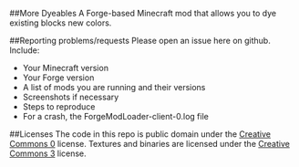 ##More Dyeables
A Forge-based Minecraft mod that allows you to dye existing blocks new colors.

##Reporting problems/requests
Please open an issue here on github.  Include:
* Your Minecraft version
* Your Forge version
* A list of mods you are running and their versions
* Screenshots if necessary
* Steps to reproduce
* For a crash, the ForgeModLoader-client-0.log file

##Licenses
The code in this repo is public domain under the [Creative Commons 0](http://creativecommons.org/publicdomain/zero/1.0) license.  Textures and binaries are licensed under the [Creative Commons 3](http://creativecommons.org/licenses/by/3.0) license.